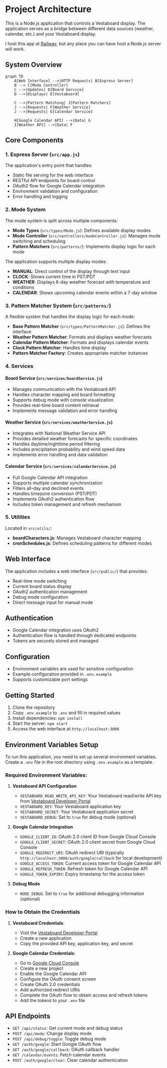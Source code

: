 # Project Architecture

This is a Node.js application that controls a Vestaboard display. The application serves as a bridge between different data sources (weather, calendar, etc.) and your Vestaboard display.

I host this app at [Railway](https://railway.com/), but any place you can have host a Node.js server will work.

## System Overview

```mermaid
graph TD
    A[Web Interface] -->|HTTP Requests| B[Express Server]
    B --> C[Mode Controller]
    C -->|Updates| D[Board Service]
    D -->|Displays| E[Vestaboard]
    
    C -->|Pattern Matching| J[Pattern Matchers]
    J -->|Requests| F[Weather Service]
    J -->|Requests| G[Calendar Service]
    
    H[Google Calendar API] -->|Data| G
    I[Weather API] -->|Data| F
```

## Core Components

### 1. Express Server (`src/app.js`)
The application's entry point that handles:
- Static file serving for the web interface
- RESTful API endpoints for board control
- OAuth2 flow for Google Calendar integration
- Environment validation and configuration
- Error handling and logging

### 2. Mode System
The mode system is split across multiple components:
- **Mode Types** (`src/types/Mode.js`): Defines available display modes
- **Mode Controller** (`src/controllers/modeController.js`): Manages mode switching and scheduling
- **Pattern Matchers** (`src/patterns/`): Implements display logic for each mode

The application supports multiple display modes:
- **MANUAL**: Direct control of the display through text input
- **CLOCK**: Shows current time in PST/PDT
- **WEATHER**: Displays 6-day weather forecast with temperature and conditions
- **CALENDAR**: Shows upcoming calendar events within a 7-day window

### 3. Pattern Matcher System (`src/patterns/`)
A flexible system that handles the display logic for each mode:
- **Base Pattern Matcher** (`src/types/PatternMatcher.js`): Defines the interface
- **Weather Pattern Matcher**: Formats and displays weather forecasts
- **Calendar Pattern Matcher**: Formats and displays calendar events
- **Clock Pattern Matcher**: Handles time display
- **Pattern Matcher Factory**: Creates appropriate matcher instances

### 4. Services

#### Board Service (`src/services/boardService.js`)
- Manages communication with the Vestaboard API
- Handles character mapping and board formatting
- Supports debug mode with console visualization
- Provides real-time board content retrieval
- Implements message validation and error handling

#### Weather Service (`src/services/weatherService.js`)
- Integrates with National Weather Service API
- Provides detailed weather forecasts for specific coordinates
- Handles daytime/nighttime period filtering
- Includes precipitation probability and wind speed data
- Implements error handling and data validation

#### Calendar Service (`src/services/calendarService.js`)
- Full Google Calendar API integration
- Supports multiple calendar synchronization
- Filters all-day and declined events
- Handles timezone conversion (PST/PDT)
- Implements OAuth2 authentication flow
- Includes token management and refresh mechanism

### 5. Utilities
Located in `src/utils/`:
- **boardCharacters.js**: Manages Vestaboard character mapping
- **cronSchedules.js**: Defines scheduling patterns for different modes

## Web Interface
The application includes a web interface (`src/public/`) that provides:
- Real-time mode switching
- Current board status display
- OAuth2 authentication management
- Debug mode configuration
- Direct message input for manual mode

## Authentication
- Google Calendar integration uses OAuth2
- Authentication flow is handled through dedicated endpoints
- Tokens are securely stored and managed

## Configuration
- Environment variables are used for sensitive configuration
- Example configuration provided in `.env.example`
- Supports customizable port settings

## Getting Started

1. Clone the repository
2. Copy `.env.example` to `.env` and fill in required values
3. Install dependencies: `npm install`
4. Start the server: `npm start`
5. Access the web interface at `http://localhost:3000`

## Environment Variables Setup

To run this application, you need to set up several environment variables. Create a `.env` file in the root directory using `.env.example` as a template.

### Required Environment Variables:

1. **Vestaboard API Configuration**
   - `VESTABOARD_READ_WRITE_API_KEY`: Your Vestaboard read/write API key from [Vestaboard Developer Portal](https://www.vestaboard.com/developer)
   - `VESTABOARD_KEY`: Your Vestaboard application key
   - `VESTABOARD_SECRET`: Your Vestaboard application secret
   - `VESTABOARD_DEBUG`: Set to `true` for debug mode (optional)

2. **Google Calendar Integration**
   - `GOOGLE_CLIENT_ID`: OAuth 2.0 client ID from Google Cloud Console
   - `GOOGLE_CLIENT_SECRET`: OAuth 2.0 client secret from Google Cloud Console
   - `GOOGLE_REDIRECT_URI`: OAuth redirect URI (typically `http://localhost:3000/auth/google/callback` for local development)
   - `GOOGLE_ACCESS_TOKEN`: Current access token for Google Calendar API
   - `GOOGLE_REFRESH_TOKEN`: Refresh token for Google Calendar API
   - `GOOGLE_TOKEN_EXPIRY`: Expiry timestamp for the access token

3. **Debug Mode**
   - `NODE_DEBUG`: Set to `true` for additional debugging information (optional)

### How to Obtain the Credentials

1. **Vestaboard Credentials**:
   - Visit the [Vestaboard Developer Portal](https://www.vestaboard.com/developer)
   - Create a new application
   - Copy the provided API key, application key, and secret

2. **Google Calendar Credentials**:
   - Go to [Google Cloud Console](https://console.cloud.google.com)
   - Create a new project
   - Enable the Google Calendar API
   - Configure the OAuth consent screen
   - Create OAuth 2.0 credentials
   - Add authorized redirect URIs
   - Complete the OAuth flow to obtain access and refresh tokens
   - Add the tokens to your `.env` file

## API Endpoints

- `GET /api/status`: Get current mode and debug status
- `POST /api/mode`: Change display mode
- `POST /api/debug/toggle`: Toggle debug mode
- `GET /auth/google`: Start Google OAuth flow
- `GET /auth/google/callback`: OAuth callback handler
- `GET /calendar/events`: Fetch calendar events
- `POST /auth/google/clear`: Clear calendar authentication

